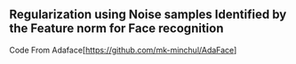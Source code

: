 ## Regularization using Noise samples Identified by the Feature norm for Face recognition









Code From Adaface[https://github.com/mk-minchul/AdaFace] 

